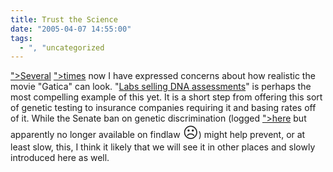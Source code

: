 ```yaml
---
title: Trust the Science
date: "2005-04-07 14:55:00"
tags:
  - ", "uncategorized
---
```

<p> <a href="./view.php?date=<?php
print(htmlentities("20050218-1203"));?>">Several</a>
<a href="./view.php?date=<?php
print(htmlentities("20050309-1124"));?>">times</a> now
I have expressed concerns about how realistic the movie "Gatica" can
look.  "<a href="http://www.msnbc.msn.com/id/7410891/">Labs selling
DNA assessments</a>" is perhaps the most compelling example of this
yet.  It is a short step from offering this sort of genetic testing
to insurance companies requiring it and basing rates off of it.
While the Senate ban on genetic discrimination (logged <a href="./view.php?date=
<?php print(htmlentities("20050218-1203"));?>">here</a>
but apparently no longer available on findlaw <font size="+2">&#x2639;</font>) might help prevent, or at least slow,
this, I think it likely that we will see it in other places and
slowly introduced here as well.</p>

